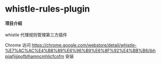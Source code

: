 # whistle-rules-plugin

#### 项目介绍
whistle 代理规则管理第三方插件

Chrome 访问 https://chrome.google.com/webstore/detail/whistle-%E7%AC%AC%E4%B8%89%E6%96%B9%E6%8F%92%E4%BB%B6/ibhpjiafjijjpofblhamncmhlicfcofm 安装